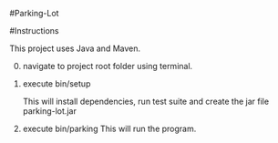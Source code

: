 #Parking-Lot

#Instructions

This project uses Java and Maven.

0) navigate to project root folder using terminal.

1) execute bin/setup

	This will install dependencies, run test suite and  create the jar file parking-lot.jar
2) execute bin/parking 
	This will run the program.



